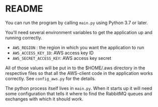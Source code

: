 # README


You can run the program by calling `main.py` using Python 3.7 or later.

You'll need several environment variables to get the application up and running correctly. 

* `AWS_REGION` : the region in which you want the application to run 
* `AWS_ACCESS_KEY_ID`: AWS access key ID
* `AWS_SECRET_ACCESS_KEY`: AWS access key secret

All of those values will be put in to the $HOME/.aws directory in the respective files so that all the AWS-client code in the application works correctly. See `config_aws.py` for the details. 

The python process itself lives in `main.py`. When it starts up it will need some configuration that tells it where to find the RabbitMQ queues and exchanges with which it should work. 



 